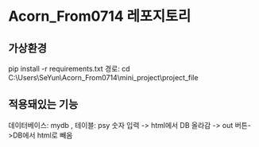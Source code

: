 # Acorn_From0714 레포지토리

## 가상환경
pip install -r requirements.txt
경로: cd C:\Users\SeYun\Acorn_From0714\mini_project\project_file

## 적용돼있는 기능
<DB>
데이터베이스: mydb , 테이블: psy
<UI UX>
숫자 입력 -> html에서 DB 올라감 -> out 버튼->DB에서 html로 빼옴